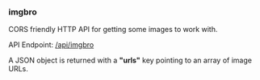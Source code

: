 ### imgbro

CORS friendly HTTP API for getting some images to work with.

API Endpoint: [/api/imgbro](/api/imgbro)

A JSON object is returned with a **"urls"** key pointing to an array of image URLs.

